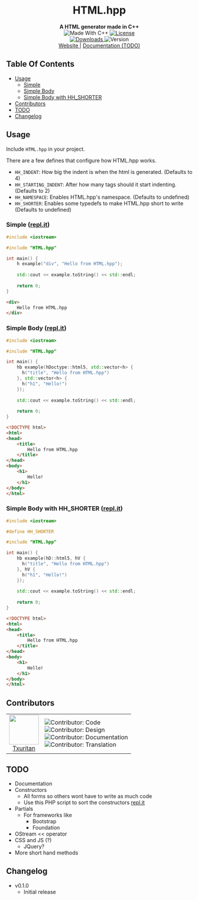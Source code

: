 <h1 align="center">HTML.hpp</h1>

<div align="center">
    <strong>A HTML generator made in C++</strong>
</div>

<div align="center">
  <img src="https://img.shields.io/badge/made%20with-c%2B%2B11-blue.svg?style=flat-square" alt="Made With C++" />
  <a href="https://github.com/txuritan/HTML.hpp/blob/master/LICENSE">
    <img src="https://img.shields.io/github/license/txuritan/HTML.hpp.svg?style=flat-square" alt="License" />
  </a>
</div>

<div align="center">
  <a href="https://github.com/teammycelium/myriad/releases">
    <img src="https://img.shields.io/github/downloads/txuritan/HTML.hpp/total.svg?style=flat-square" alt="Downloads" />
  </a>
  <a>
    <img src="https://img.shields.io/github/release/txuritan/HTML.hpp/all.svg?style=flat-square" alt="Version" />
  </a>
</div>

<div align="center">
  <a href="https://txuritan.github.io/HTML.hpp/">
    Website
  </a>
  <span> | </span>
  <a href="https://txuritan.github.io/HTML.hpp/docs/">
    Documentation (TODO)
  </a>
</div>

## Table Of Contents

  * [Usage](#usage)
    * [Simple](#simple-replit)
    * [Simple Body](#simple-body-replit)
    * [Simple Body with HH_SHORTER](#simple-body-with-hh_shorter-replit)
  * [Contributors](#contributors)
  * [TODO](#todo)
  * [Changelog](#changelog)

## Usage

Include ```HTML.hpp``` in your project.

There are a few defines that configure how HTML.hpp works.
  * ```HH_INDENT```: How big the indent is when the html is generated. (Defaults to 4)
  * ```HH_STARTING_INDENT```: After how many tags should it start indenting. (Defaults to 2)
  * ```HH_NAMESPACE```: Enables HTML.hpp's namespace. (Defaults to undefined)
  * ```HH_SHORTER```: Enables some typedefs to make HTML.hpp short to write (Defaults to undefined)

### Simple ([repl.it](https://repl.it/@Txuritan/VigorousRequiredPrimate))

```c++
#include <iostream>

#include "HTML.hpp"

int main() {
    h example("div", "Hello from HTML.hpp");
    
    std::cout << example.toString() << std::endl;
    
    return 0;
}
```

```html
<div>
    Hello from HTML.hpp
</div>
```

### Simple Body ([repl.it](https://repl.it/@Txuritan/SpryBusyJavalina))

```c++
#include <iostream>

#include "HTML.hpp"

int main() {
    hb example(hDoctype::html5, std::vector<h> {
      h("title", "Hello from HTML.hpp")
    }, std::vector<h> {
      h("h1", "Hello!")
    });
    
    std::cout << example.toString() << std::endl;
    
    return 0;
}
```

```html
<!DOCTYPE html>
<html>
<head>
    <title>
        Hello from HTML.hpp
    </title>
</head>
<body>
    <h1>
        Hello!
    </h1>
</body>
</html>
```

### Simple Body with HH_SHORTER ([repl.it](https://repl.it/@Txuritan/BadTotalBirdofparadise))

```c++
#include <iostream>

#define HH_SHORTER

#include "HTML.hpp"

int main() {
    hb example(hD::html5, hV {
      h("title", "Hello from HTML.hpp")
    }, hV {
      h("h1", "Hello!")
    });
    
    std::cout << example.toString() << std::endl;
    
    return 0;
}
```

```html
<!DOCTYPE html>
<html>
<head>
    <title>
        Hello from HTML.hpp
    </title>
</head>
<body>
    <h1>
        Hello!
    </h1>
</body>
</html>
```

## Contributors

<table>
  <tr>
    <td align="center">
      <a href="https://github.com/Txuritan">
        <img src="https://avatars0.githubusercontent.com/u/7692150" width="80px;"/>
        <br />
        Txuritan
      </a>
    </td>
    <td>
      <img src="https://img.shields.io/badge/contributor-code-blue.svg" alt="Contributor: Code" />
      <br />
      <img src="https://img.shields.io/badge/contributor-design-blue.svg" alt="Contributor: Design" />
      <br />
      <img src="https://img.shields.io/badge/contributor-documentation-blue.svg" alt="Contributor: Documentation" />
      <br />
      <img src="https://img.shields.io/badge/contributor-translation-blue.svg" alt="Contributor: Translation" />
    </td>
  </tr>
</table>

## TODO

  * Documentation
  * Constructors
    * All forms so others wont have to write as much code
    * Use this PHP script to sort the constructors [repl.it](https://repl.it/@Txuritan/TanDearHarborseal)
  * Partials
    * For frameworks like
      * Bootstrap
      * Foundation
  * OStream << operator
  * CSS and JS (?)
    * JQuery?
  * More short hand methods

## Changelog

  * v0.1.0
    * Initial release
